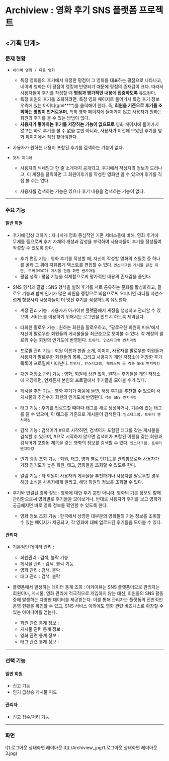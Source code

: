 # Archiview : 영화 후기 SNS 플랫폼 프로젝트

## <기획 단계>

### 문제 현황

- `네이버 영화 / 다음 영화`
  
  - 특정 영화들의 후기에서 지정한 평점이 그 영화를 대표하는 평점으로 나타나고, 네이버 영화는 이 평점이 랭킹에 반영되기 때문에 평점의 존재감이 크다. 따라서 사용자들이 후기를 작성할 때 **평점과 평가적인 내용에 집중하도록** 유도된다.
  - 특정 회원의 후기를 조회하려면, 특정 영화 페이지로 들어가서 특정 후기 정보 우측에 있는 아이디(gml****)를 클릭해야 한다. 즉, **회원을 기준으로 후기를 조회하는 방법이 번거로우며**, 특히 영화 페이지에 들어가지 않고 사용자가 원하는 회원의 후기를 볼 수 있는 방법이 없다.
  - **사용자가 좋아하는 후기를 저장하는 기능이 없으므로** 영화 페이지에 들어가지 않고는 바로 후기를 볼 수 없을 뿐만 아니라, 사용자가 이전에 보았던 후기를 영화 페이지에서 직접 찾아야한다. 
- 사용자가 원하는 내용이 포함된 후기를 검색하는 기능이 없다.
  
- `왓챠 피디아`

  - 사용자의 닉네임과 한 줄 소개까지 공개되고, 후기에서 작성자의 정보가 드러나고, 이 계정을 클릭하면 그 회원이후기를 작성한 영화만 알 수 있으며 후기를 직접 볼 수는 없다.

  - 사용자를 검색하는 기능은 있으나 후기 내용을 검색하는 기능이 없다.

    

___

### 주요 기능

#### 일반 회원

- 후기에 감성 더하기 : 지나치게 영화 중심적인 기존 서비스들에 비해, 영화 후기에 무게를 둠으로써 후기 자체의 개성과 감성을 부각하여 사용자들이 후기를 정성들여 작성할 수 있도록 한다.

  - 후기 편집 기능 : 영화 후기를 작성할 때, 자신이 작성할 영화의 스틸컷 중 하나를 골라 그 위에 자유롭게 텍스트를 편집할 수 있다. `인스타그램 게시물 편집 화면, 모씨(MOCI) 게시물 편집 화면 벤치마킹`
  - 평점 생략 : 평점 기능을 삭제함으로써 평가적인 내용의 존재감을 줄인다.

- SNS 형식과 결합 : SNS 형식을 빌려 후기를 서로 공유하는 문화를 활성화하고, 팔로우 기능과 함께 인기가 많은 회원을 랭킹으로 띄움으로써 오피니언 리더를 자연스럽게 형성시켜 사용자들이 더 멋진 후기를 작성하도록 유도한다.

  - 계정 관리 기능 : 사용자가 아카이뷰 플랫폼에서 계정을 생성하고 관리할 수 있으며, 서비스를 이용하기 위해서는 로그인을 반드시 하도록 제약된다.
  - 타회원 팔로우 기능 : 원하는 회원을 팔로우하고, ''팔로우한 회원의 피드'에서 자신이 팔로우한 회원들의 게시물들을 최근순으로 모아볼 수 있다. 각 계정의 팔로워 수는 회원의 인기도에 반영된다. `트위터, 인스타그램 벤치마킹`
  - 프로필 관리 기능 : 회원 이름과 한줄 소개, 이미지, 사용자를 팔로우한 회원들과 사용자가 팔로우한 회원들의 목록, 그리고 사용자가 개인 저장소에 저장한 후기 목록이 프로필에 나타난다. `트위터, 인스타그램, 페이스북 등 각종 SNS 벤치마킹`
  - 개인 저장소 관리 기능 : 영화, 회원에 상관 없이, 원하는 후기들을 개인 저장소에 저장하면, 언제든지 본인의 프로필에서 후기들을 모아볼 수가 있다.
  - 게시물 추천 기능 : 영화 후기가 마음에 들면, 해당 후기를 추천할 수 있으며 각 게시물의 추천수가 회원의 인기도에 반영된다. `각종 SNS 벤치마킹`
  - 태그 기능 : 후기를 업로드할 때마다 태그를 새로 생성하거나, 기존에 있는 태그를 달 수 있으며, 이 태그를 기준으로 게시물이 검색된다. `인스타그램, 트위터 벤치마킹`

  - 검색 기능 : 검색어가 #으로 시작하면, 검색어가 포함된 태그를 갖는 게시물을 검색할 수 있으며, #으로 시작하지 않으면 검색어가 포함된 이름을 갖는 회원과 검색어가 포함된 제목을 갖는 영화의 정보를 검색할 수 있다. `인스타그램, 트위터 벤치마킹`
  - 인기 랭킹 조회 기능 : 회원, 태그, 영화 별로 인기도를 관리함으로써 사용자가 가장 인기도가 높은 회원, 태그, 영화들을 조회할 수 있도록 한다.
  - 알림 기능 : 타 회원이 사용자의 게시물을 추천하거나 사용자를 팔로우할 경우 해당 소식을 사용자에게 알리고, 해당 회원의 정보를 조회할 수 있다.

- 후기와 연결된 영화 정보 : 영화에 대한 후기 뿐만 아니라, 영화의 기본 정보도 함께 관리함으로써 영화별로 후기들을 모아보거나, 반대로 사용자가 후기를 보고 영화가 궁금해지면 바로 영화 정보를 확인할 수 있도록 한다.

  - 영화 정보 조회 기능 : 한국에서 상영한 대부분의 영화들의 기본 정보를 조회할 수 있는 페이지가 제공되고, 각 영화에 대해 업로드된 후기들을 모아볼 수 있다.

#### 관리자

- 기본적인 데이터 관리 : 
  - 회원관리 : 검색, 블락 기능
  - 게시물 관리 : 검색, 블락 기능
  - 영화 관리 : 검색, 블락
  - 태그 관리 : 검색, 블락

- 플랫폼에서 발생하는 데이터 통계 조회 : 아카이뷰는 SNS 플랫폼이므로 관리자는 회원이나, 게시물, 영화 관리에 적극적으로 개입하지 않는 대신, 회원들의 SNS 활동 중에 발생하는 다양한 데이터를 제공받는다. 이를 통해 관리자는 플랫폼의 전반적인 운영 현황을 확인할 수 있고, SNS 서비스 이외에도 영화 관련 비즈니스로 확장할 수 있는 아이디어를 얻는다.
  - 회원 관련 통계 정보 : 
  - 게시물 관련 통계 정보 : 
  - 영화 관련 통계 정보 :
  - 태그 관련 통계 정보 : 



___

### 선택 기능

#### 일반 회원

- 신고 기능
- 인기 급상승 게시물 피드

#### 관리자

- 신고 접수/처리 기능



___

### 화면

![1.로그아웃 상태화면 레이아웃 3](./Archiview_jpg/1.로그아웃 상태화면 레이아웃 3.jpg)





